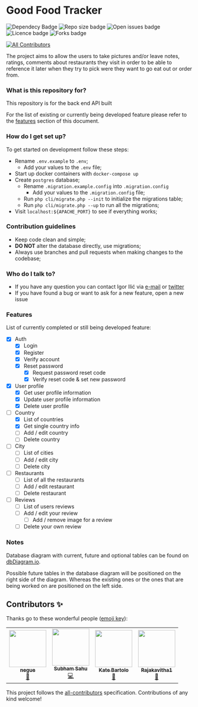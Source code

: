 # Good Food Tracker #

![Dependecy Badge](https://img.shields.io/librariesio/github/gigili/good-food-tracker-api?style=for-the-badge)
![Repo size badge](https://img.shields.io/github/repo-size/gigili/good-food-tracker-api?style=for-the-badge)
![Open issues badge](https://img.shields.io/github/issues/gigili/good-food-tracker-api?style=for-the-badge)
![Licence badge](https://img.shields.io/github/license/gigili/good-food-tracker-api?style=for-the-badge)
![Forks badge](https://img.shields.io/github/forks/gigili/good-food-tracker-api?style=for-the-badge)
<!--![Stars badge](https://img.shields.io/github/stars/gigili/good-food-tracker-api?style=for-the-badge)-->
<!--![Top language badge](https://img.shields.io/github/languages/top/gigili/good-food-tracker-api?style=for-the-badge)-->
<!-- ALL-CONTRIBUTORS-BADGE:START - Do not remove or modify this section -->
[![All Contributors](https://img.shields.io/badge/all_contributors-4-orange.svg?style=flat-square)](#contributors-)
<!-- ALL-CONTRIBUTORS-BADGE:END -->

The project aims to allow the users to take pictures and/or leave notes, ratings, comments about restaurants they visit
in order to be able to reference it later when they try to pick were they want to go eat out or order from.

### What is this repository for? ###

This repository is for the back end API built

For the list of existing or currently being developed feature please refer to the [features](#features) section of this
document.

### How do I get set up? ###

To get started on development follow these steps:

* Rename `.env.example` to `.env`;
    * Add your values to the `.env` file;
* Start up docker containers with `docker-compose up`
* Create `postgres` database;
    * Rename `.migration.example.config` into `.migration.config`
        * Add your values to the `.migration.config` file;
    * Run `php cli/migrate.php --init` to initialize the migrations table;
    * Run `php cli/migrate.php --up` to run all the migrations;
* Visit `localhost:${APACHE_PORT}` to see if everything works;

### Contribution guidelines ###

* Keep code clean and simple;
* **DO NOT** alter the database directly, use migrations;
* Always use branches and pull requests when making changes to the codebase;

### Who do I talk to? ###

* If you have any question you can contact Igor Ilić via [e-mail](mailto:github@igorilic.net)
  or [twitter](https://twitter.com/Gac_BL)
* If you have found a bug or want to ask for a new feature, open a new issue

### Features ###

List of currently completed or still being developed feature:

* [x] Auth
    * [x] Login
    * [x] Register
    * [x] Verify account
    * [x] Reset password
        * [x] Request password reset code
        * [x] Verify reset code & set new password
* [x] User profile
    * [x] Get user profile information
    * [x] Update user profile information
    * [x] Delete user profile
* [ ] Country
    * [x] List of countries
    * [x] Get single country info
    * [ ] Add / edit country
    * [ ] Delete country
* [ ] City
    * [ ] List of cities
    * [ ] Add / edit city
    * [ ] Delete city
* [ ] Restaurants
    * [ ] List of all the restaurants
    * [ ] Add / edit restaurant
    * [ ] Delete restaurant
* [ ] Reviews
    * [ ] List of users reviews
    * [ ] Add / edit your review
        * [ ] Add / remove image for a review
    * [ ] Delete your own review

### Notes ###

Database diagram with current, future and optional tables can be found
on [dbDiagram.io](https://dbdiagram.io/embed/5f58bd9e88d052352cb6870d).

Possible future tables in the database diagram will be positioned on the right side of the diagram. Whereas the existing
ones or the ones that are being worked on are positioned on the left side.

## Contributors ✨

Thanks go to these wonderful people ([emoji key](https://allcontributors.org/docs/en/emoji-key)):

<!-- ALL-CONTRIBUTORS-LIST:START - Do not remove or modify this section -->
<!-- prettier-ignore-start -->
<!-- markdownlint-disable -->
<table>
  <tr>
    <td align="center"><a href="http://negue.github.io"><img src="https://avatars3.githubusercontent.com/u/842273?v=4?s=100" width="100px;" alt=""/><br /><sub><b>negue</b></sub></a><br /><a href="#ideas-negue" title="Ideas, Planning, & Feedback">🤔</a></td>
    <td align="center"><a href="https://subhamsahu.me"><img src="https://avatars1.githubusercontent.com/u/43654114?v=4?s=100" width="100px;" alt=""/><br /><sub><b>Subham Sahu</b></sub></a><br /><a href="https://github.com/gigili/good-food-tracker-api/commits?author=subhamX" title="Code">💻</a></td>
    <td align="center"><a href="http://kabartolo.com"><img src="https://avatars3.githubusercontent.com/u/11848944?v=4?s=100" width="100px;" alt=""/><br /><sub><b>Kate Bartolo</b></sub></a><br /><a href="https://github.com/gigili/good-food-tracker-api/commits?author=kabartolo" title="Documentation">📖</a></td>
    <td align="center"><a href="http://rajie.space"><img src="https://avatars.githubusercontent.com/u/37059749?v=4?s=100" width="100px;" alt=""/><br /><sub><b>Rajakavitha1</b></sub></a><br /><a href="https://github.com/gigili/good-food-tracker-api/commits?author=Rajakavitha1" title="Documentation">📖</a></td>
  </tr>
</table>

<!-- markdownlint-restore -->
<!-- prettier-ignore-end -->

<!-- ALL-CONTRIBUTORS-LIST:END -->

This project follows the [all-contributors](https://github.com/all-contributors/all-contributors) specification.
Contributions of any kind welcome!
